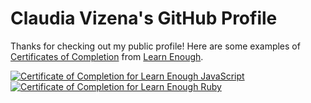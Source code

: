 # Claudia Vizena's GitHub Profile

Thanks for checking out my public profile! Here are some examples of [Certificates of Completion](https://www.learnenough.com/certificates/dc66a801) from  [Learn Enough](www.learnenough.com).

<a href="https://www.learnenough.com/certificates/dc66a801"><img src="https://www.learnenough.com/certificates/dc66a801/javascript-tutorial.svg" alt="Certificate of Completion for Learn Enough JavaScript"></a><a href="https://www.learnenough.com/certificates/dc66a801"><img src="https://www.learnenough.com/certificates/dc66a801/ruby-tutorial.svg" alt="Certificate of Completion for Learn Enough Ruby"></a>
